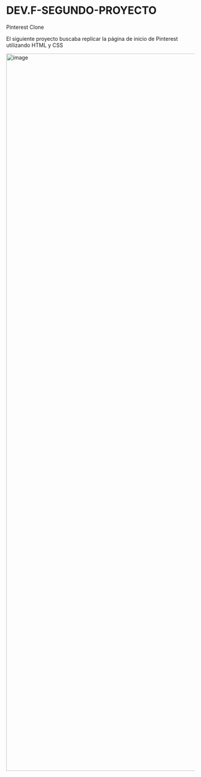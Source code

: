 # DEV.F-SEGUNDO-PROYECTO
Pinterest Clone

El siguiente proyecto buscaba replicar la página de inicio de Pinterest utilizando HTML y CSS

<img width="1910" alt="image" src="https://github.com/JMisaelAlfaro/DEV.F-SEGUNDO-PROYECTO/assets/106613674/c7b4fb16-84ae-4e45-b074-922fc7c0f20f">
